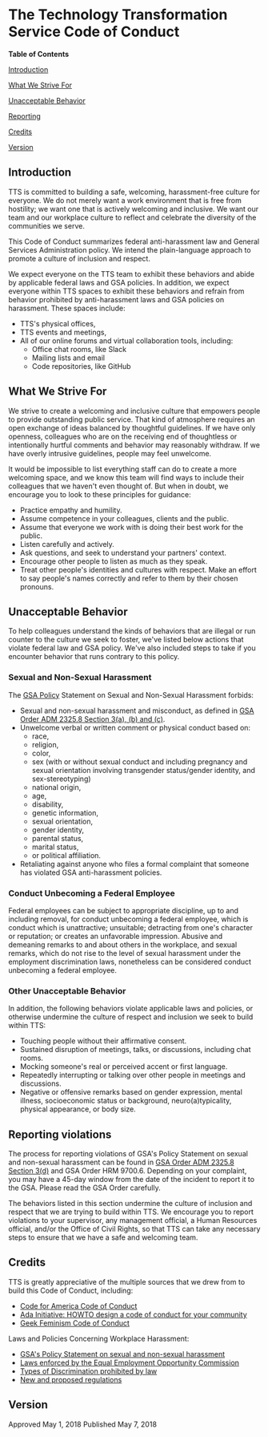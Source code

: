 # The Technology Transformation Service Code of Conduct

**Table of Contents**

[Introduction](#introduction)

[What We Strive For](#what-we-strive-for)

[Unacceptable Behavior](#unacceptable-behavior)

[Reporting](#reporting-violations)

[Credits](#credits)

[Version](#version)

## Introduction

TTS is committed to building a safe, welcoming, harassment-free culture for everyone. We do not merely want a work environment that is free from hostility; we want one that is actively welcoming and inclusive. We want our team and our workplace culture to reflect and celebrate the diversity of the communities we serve.

This Code of Conduct summarizes federal anti-harassment law and General Services Administration policy. We intend the plain-language approach to promote a culture of inclusion and respect.

We expect everyone on the TTS team to exhibit these behaviors and abide by applicable federal laws and GSA policies. In addition, we expect everyone within TTS spaces to exhibit these behaviors and refrain from behavior prohibited by anti-harassment laws and GSA policies on harassment. These spaces include:

- TTS&#39;s physical offices,
- TTS events and meetings,
- All of our online forums and virtual collaboration tools, including:
  - Office chat rooms, like Slack
  - Mailing lists and email
  - Code repositories, like GitHub

## What We Strive For

We strive to create a welcoming and inclusive culture that empowers people to provide outstanding public service. That kind of atmosphere requires an open exchange of ideas balanced by thoughtful guidelines. If we have only openness, colleagues who are on the receiving end of thoughtless or intentionally hurtful comments and behavior may reasonably withdraw. If we have overly intrusive guidelines, people may feel unwelcome.

It would be impossible to list everything staff can do to create a more welcoming space, and we know this team will find ways to include their colleagues that we haven&#39;t even thought of. But when in doubt, we encourage you to look to these principles for guidance:

- Practice empathy and humility.
- Assume competence in your colleagues, clients and the public.
- Assume that everyone we work with is doing their best work for the public.
- Listen carefully and actively.
- Ask questions, and seek to understand your partners&#39; context.
- Encourage other people to listen as much as they speak.
- Treat other people&#39;s identities and cultures with respect. Make an effort to say people&#39;s names correctly and refer to them by their chosen pronouns.

## Unacceptable Behavior

To help colleagues understand the kinds of behaviors that are illegal or run counter to the culture we seek to foster, we&#39;ve listed below actions that violate federal law and GSA policy. We&#39;ve also included steps to take if you encounter behavior that runs contrary to this policy.

### Sexual and Non-Sexual Harassment
The [GSA Policy](https://www.gsa.gov/portal/directive/d0/content/512516) Statement on Sexual and Non-Sexual Harassment forbids:

- Sexual and non-sexual harassment and misconduct, as defined in [GSA Order ADM 2325.8 Section 3(a), (b) and (c)](https://www.gsa.gov/portal/directive/d0/content/512516).
- Unwelcome verbal or written comment or physical conduct based on:
  - race,
  - religion,
  - color,
  - sex (with or without sexual conduct and including pregnancy and sexual orientation involving transgender status/gender identity, and sex-stereotyping)
  - national origin,
  - age,
  - disability,
  - genetic information,
  - sexual orientation,
  - gender identity,
  - parental status,
  - marital status,
  - or political affiliation.
- Retaliating against anyone who files a formal complaint that someone has violated GSA anti-harassment policies.

### Conduct Unbecoming a Federal Employee

Federal employees can be subject to appropriate discipline, up to and including removal, for conduct unbecoming a federal employee, which is conduct which is unattractive; unsuitable; detracting from one&#39;s character or reputation; or creates an unfavorable impression.  Abusive and demeaning remarks to and about others in the workplace, and sexual remarks, which do not rise to the level of sexual harassment under the employment discrimination laws, nonetheless can be considered conduct unbecoming a federal employee.

### Other Unacceptable Behavior
In addition, the following behaviors violate applicable laws and policies, or otherwise undermine the culture of respect and inclusion we seek to build within TTS:

- Touching people without their affirmative consent.
- Sustained disruption of meetings, talks, or discussions, including chat rooms.
- Mocking someone&#39;s real or perceived accent or first language.
- Repeatedly interrupting or talking over other people in meetings and discussions.
- Negative or offensive remarks based on gender expression, mental illness, socioeconomic status or background, neuro(a)typicality, physical appearance, or body size.

## Reporting violations

The process for reporting violations of GSA&#39;s Policy Statement on sexual and non-sexual harassment can be found in [GSA Order ADM 2325.8 Section 3(d)](https://www.gsa.gov/portal/directive/d0/content/512516) and GSA Order HRM 9700.6. Depending on your complaint, you may have a 45-day window from the date of the incident to report it to the GSA. Please read the GSA Order carefully.

The behaviors listed in this section undermine the culture of inclusion and respect that we are trying to build within TTS. We encourage you to report violations to your supervisor, any management official, a Human Resources official, and/or the Office of Civil Rights, so that TTS can take any necessary steps to ensure that we have a safe and welcoming team.

## Credits

TTS is greatly appreciative of the multiple sources that we drew from to build this Code of Conduct, including:

- [Code for America Code of Conduct](https://github.com/codeforamerica/codeofconduct)
- [Ada Initiative: HOWTO design a code of conduct for your community](https://adainitiative.org/2014/02/howto-design-a-code-of-conduct-for-your-community/)
- [Geek Feminism Code of Conduct](https://geekfeminism.org/about/code-of-conduct/)

Laws and Policies Concerning Workplace Harassment:

- [GSA&#39;s Policy Statement on sexual and non-sexual harassment](https://www.gsa.gov/portal/directive/d0/content/512516)
- [Laws enforced by the Equal Employment Opportunity Commission](https://www.eeoc.gov/laws/statutes/index.cfm)
- [Types of Discrimination prohibited by law](https://www.eeoc.gov/laws/types/)
- [New and proposed regulations](https://www.eeoc.gov/laws/regulations/index.cfm)

## Version

Approved May 1, 2018
Published May 7, 2018